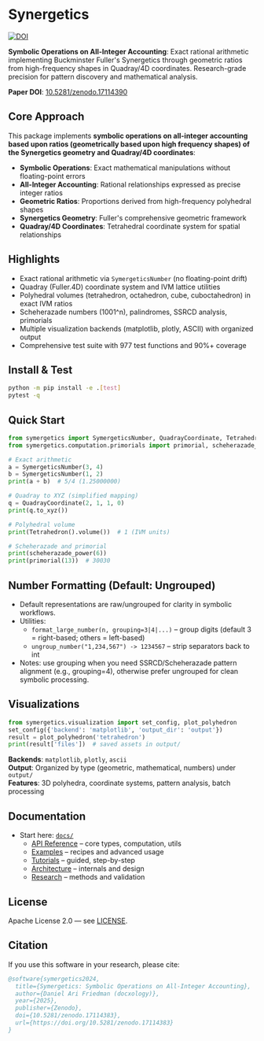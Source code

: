 # Synergetics

[![DOI](https://zenodo.org/badge/1053524519.svg)](https://doi.org/10.5281/zenodo.17114383)

**Symbolic Operations on All-Integer Accounting**: Exact rational arithmetic implementing Buckminster Fuller's Synergetics through geometric ratios from high-frequency shapes in Quadray/4D coordinates. Research-grade precision for pattern discovery and mathematical analysis.

**Paper DOI**: [10.5281/zenodo.17114390](https://doi.org/10.5281/zenodo.17114390)

## Core Approach

This package implements **symbolic operations on all-integer accounting based upon ratios (geometrically based upon high frequency shapes) of the Synergetics geometry and Quadray/4D coordinates**:

- **Symbolic Operations**: Exact mathematical manipulations without floating-point errors
- **All-Integer Accounting**: Rational relationships expressed as precise integer ratios
- **Geometric Ratios**: Proportions derived from high-frequency polyhedral shapes
- **Synergetics Geometry**: Fuller's comprehensive geometric framework
- **Quadray/4D Coordinates**: Tetrahedral coordinate system for spatial relationships

## Highlights

- Exact rational arithmetic via `SymergeticsNumber` (no floating-point drift)
- Quadray (Fuller.4D) coordinate system and IVM lattice utilities
- Polyhedral volumes (tetrahedron, octahedron, cube, cuboctahedron) in exact IVM ratios
- Scheherazade numbers (1001^n), palindromes, SSRCD analysis, primorials
- Multiple visualization backends (matplotlib, plotly, ASCII) with organized output
- Comprehensive test suite with 977 test functions and 90%+ coverage

## Install & Test

```bash
python -m pip install -e .[test]
pytest -q
```

## Quick Start

```python
from symergetics import SymergeticsNumber, QuadrayCoordinate, Tetrahedron
from symergetics.computation.primorials import primorial, scheherazade_power

# Exact arithmetic
a = SymergeticsNumber(3, 4)
b = SymergeticsNumber(1, 2)
print(a + b)  # 5/4 (1.25000000)

# Quadray to XYZ (simplified mapping)
q = QuadrayCoordinate(2, 1, 1, 0)
print(q.to_xyz())

# Polyhedral volume
print(Tetrahedron().volume())  # 1 (IVM units)

# Scheherazade and primorial
print(scheherazade_power(6))
print(primorial(13))  # 30030
```

## Number Formatting (Default: Ungrouped)

- Default representations are raw/ungrouped for clarity in symbolic workflows.
- Utilities:
  - `format_large_number(n, grouping=3|4|...)` – group digits (default 3 = right-based; others = left-based)
  - `ungroup_number("1,234,567") -> 1234567` – strip separators back to int
- Notes: use grouping when you need SSRCD/Scheherazade pattern alignment (e.g., grouping=4), otherwise prefer ungrouped for clean symbolic processing.

## Visualizations

```python
from symergetics.visualization import set_config, plot_polyhedron
set_config({'backend': 'matplotlib', 'output_dir': 'output'})
result = plot_polyhedron('tetrahedron')
print(result['files'])  # saved assets in output/
```

**Backends**: `matplotlib`, `plotly`, `ascii`  
**Output**: Organized by type (geometric, mathematical, numbers) under `output/`  
**Features**: 3D polyhedra, coordinate systems, pattern analysis, batch processing

## Documentation

- Start here: [`docs/`](docs/)
  - [API Reference](docs/api/) – core types, computation, utils
  - [Examples](docs/examples/) – recipes and advanced usage
  - [Tutorials](docs/tutorials/) – guided, step-by-step
  - [Architecture](docs/architecture/) – internals and design
  - [Research](docs/research/) – methods and validation

## License

Apache License 2.0 — see [LICENSE](LICENSE).

## Citation

If you use this software in your research, please cite:

```bibtex
@software{symergetics2024,
  title={Symergetics: Symbolic Operations on All-Integer Accounting},
  author={Daniel Ari Friedman (docxology)},
  year={2025},
  publisher={Zenodo},
  doi={10.5281/zenodo.17114383},
  url={https://doi.org/10.5281/zenodo.17114383}
}
```
